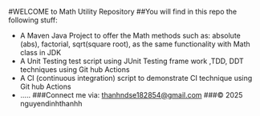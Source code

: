 #WELCOME to Math Utility Repository
##You will find in this repo the following stuff:
- A Maven Java Project to offer the Math methods such as: absolute (abs), factorial, sqrt(square root), as the same functionality with Math class in JDK
- A Unit Testing test script using JUnit Testing frame work ,TDD, DDT techniques using Git hub Actions
- A CI (continuous integration) script to demonstrate CI technique using Git hub Actions
- …..
###Connect me via: thanhndse182854@gmail.com
###&#169; 2025 nguyendinhthanhh